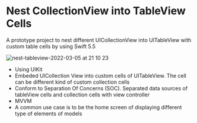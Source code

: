 # Nest CollectionView into TableView Cells
A prototype project to nest different UICollectionView into UITableView with custom table cells by using Swift 5.5

![nest-tableview-2022-03-05 at 21 10 23](https://user-images.githubusercontent.com/19789079/156906284-8c5dddb4-d112-4e0e-a7c4-9337d92d8488.gif)

- Using UIKit
- Embeded UICollection View into custom cells of UITableView. The cell can be different kind of custom collection cells
- Conform to Separation Of Concerns (SOC). Separated data sources of tableView cells and collection cells with view controller
- MVVM
- A common use case is to be the home screen of displaying different type of elements of models
